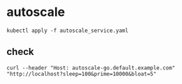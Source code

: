 # autoscale

`kubectl apply -f autoscale_service.yaml`

## check

`curl --header "Host: autoscale-go.default.example.com" "http://localhost?sleep=100&prime=10000&bloat=5"`

